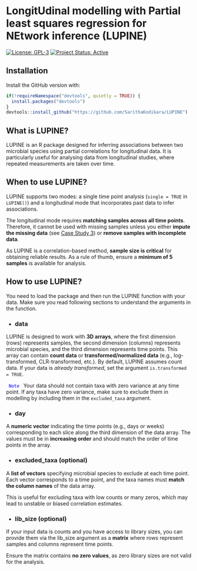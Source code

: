 # LongitUdinal modelling with Partial least squares regression for NEtwork inference (LUPINE)

[![License: GPL-3](https://img.shields.io/badge/license-GPL--3-blue.svg)](https://opensource.org/licenses/GPL-3.0)
[![Project Status: Active](https://img.shields.io/badge/project%20status-active-brightgreen.svg)](https://example.com) 


## Installation

Install the GitHub version with:

```r
if(!requireNamespace("devtools", quietly = TRUE)) {
  install.packages("devtools")
}
devtools::install_github("https://github.com/SarithaKodikara/LUPINE")
```

## What is LUPINE?

LUPINE is an R package designed for inferring associations between two microbial species using partial correlations for longitudinal data. 
It is particularly useful for analysing data from longitudinal studies, where repeated measurements are taken over time. 

## When to use LUPINE?

LUPINE supports two modes: a single time point analysis (`single = TRUE` in `LUPINE()`) and a longitudinal mode that incorporates past data to infer associations. 

The longitudinal mode requires
**matching samples across all time points**. 
Therefore, it cannot be used with missing samples unless you either **impute the missing data** (see [Case Study 3](https://microbiomejournal.biomedcentral.com/articles/10.1186/s40168-025-02041-w))
 or **remove samples with incomplete data**.
 
As LUPINE is a correlation-based method, **sample size is critical** for obtaining reliable results. 
As a rule of thumb, ensure a **minimum of 5 samples** is available for analysis.

## How to use LUPINE?
You need to load the package and then run the LUPINE function with your data. 
Make sure you read following sections to understand the arguments in the function.


- ### data

LUPINE is designed to work with **3D arrays**, where the first dimension (rows) represents samples, the second dimension (columns) represents microbial species, and the third dimension represents time points.
This array can contain **count data** or **transformed/normalized data** (e.g., log-transformed, CLR-transformed, etc.).
By default, LUPINE assumes count data. If your data is *already transformed*, set the argument `is.transformed = TRUE`.

<code style="color : Blue">  Note </code> 
Your data should not contain taxa with zero variance at any time point.
If any taxa have zero variance, make sure to exclude them in modelling by including them in the `excluded_taxa` argument.

- ### day

A **numeric vector** indicating the time points (e.g., days or weeks) corresponding to each slice along the third dimension of the data array.
The values must be in **increasing order** and should match the order of time points in the array.

- ### excluded_taxa (optional)

A **list of vectors** specifying microbial species to exclude at each time point.
Each vector corresponds to a time point, and the taxa names must **match the column names** of the data array.

This is useful for excluding taxa with low counts or many zeros, which may lead to unstable or biased correlation estimates.

- ### lib_size (optional)

If your input data is counts and you have access to library sizes, 
you can provide them via the lib_size argument as a **matrix** where rows represent samples and columns represent time points.

Ensure the matrix contains **no zero values**, as zero library sizes are not valid for the analysis.
